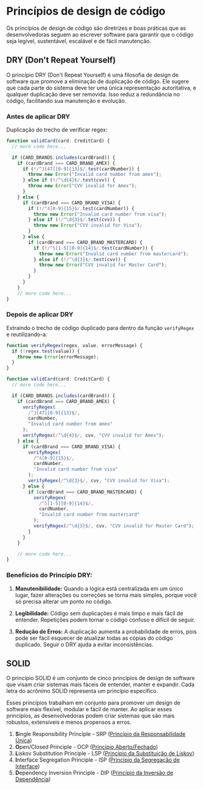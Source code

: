 # Princípios de design de código

Os princípios de design de código são diretrizes e boas práticas que as desenvolvedoras seguem ao escrever software para garantir que o código seja legível, sustentável, escalável e de fácil manutenção.

## DRY (Don't Repeat Yourself)

O princípio DRY (Don't Repeat Yourself) é uma filosofia de design de software que promove a eliminação de duplicação de código. Ele sugere que cada parte do sistema deve ter uma única representação autoritativa, e qualquer duplicação deve ser removida. Isso reduz a redundância no código, facilitando sua manutenção e evolução.

### Antes de aplicar DRY

Duplicação do trecho de verificar regex:

```typescript
function validCard(card: CreditCard) {
  // more code here...

  if (CARD_BRANDS.includes(cardBrand)) {
    if (cardBrand === CARD_BRAND_AMEX) {
      if (!/^3[47][0-9]{13}$/.test(cardNumber)) {
        throw new Error("Invalid card number from amex");
      } else if (!/^\d{4}$/.test(cvv)) {
        throw new Error("CVV invalid for Amex");
      }
    } else {
      if (cardBrand === CARD_BRAND_VISA) {
        if (!/^4[0-9]{15}$/.test(cardNumber)) {
          throw new Error("Invalid card number from visa");
        } else if (!/^\d{3}$/.test(cvv)) {
          throw new Error("CVV invalid for Visa");
        }
      } else {
        if (cardBrand === CARD_BRAND_MASTERCARD) {
          if (!/^5[1-5][0-9]{14}$/.test(cardNumber)) {
            throw new Error("Invalid card number from mastercard");
          } else if (!/^\d{3}$/.test(cvv)) {
            throw new Error("CVV invalid for Master Card");
          }
        }
      }
    }
    // more code here...
}
```

### Depois de aplicar DRY

Extraindo o trecho de código duplicado para dentro da função `verifyRegex` e reutilizando-a:

```typescript
function verifyRegex(regex, value, errorMessage) {
  if (!regex.test(value)) {
    throw new Error(errorMessage);
  }
}

function validCard(card: CreditCard) {
  // more code here...

  if (CARD_BRANDS.includes(cardBrand)) {
    if (cardBrand === CARD_BRAND_AMEX) {
      verifyRegex(
        /^3[47][0-9]{13}$/,
        cardNumber,
        "Invalid card number from amex"
      );
      verifyRegex(/^\d{4}$/, cvv, "CVV invalid for Amex");
    } else {
      if (cardBrand === CARD_BRAND_VISA) {
        verifyRegex(
          /^4[0-9]{15}$/,
          cardNumber,
          "Invalid card number from visa"
        );
        verifyRegex(/^\d{3}$/, cvv, "CVV invalid for Visa");
      } else {
        if (cardBrand === CARD_BRAND_MASTERCARD) {
          verifyRegex(
            /^5[1-5][0-9]{14}$/,
            cardNumber,
            "Invalid card number from mastercard"
          );
          verifyRegex(/^\d{3}$/, cvv, "CVV invalid for Master Card");
        }
      }
    }

    // more code here...
}
```

### Benefícios do Princípio DRY:

1. **Manutenibilidade:** Quando a lógica está centralizada em um único lugar, fazer alterações ou correções se torna mais simples, porque você só precisa alterar um ponto no código.

2. **Legibilidade:** Código sem duplicações é mais limpo e mais fácil de entender. Repetições podem tornar o código confuso e difícil de seguir.

3. **Redução de Erros:** A duplicação aumenta a probabilidade de erros, pois pode ser fácil esquecer de atualizar todas as cópias do código duplicado. Seguir o DRY ajuda a evitar inconsistências.

## SOLID

O princípio SOLID é um conjunto de cinco princípios de design de software que visam criar sistemas mais fáceis de entender, manter e expandir. Cada letra do acrônimo SOLID representa um princípio específico.

Esses princípios trabalham em conjunto para promover um design de software mais flexível, modular e fácil de manter. Ao aplicar esses princípios, as desenvolvedoras podem criar sistemas que são mais robustos, extensíveis e menos propensos a erros.

1. **S**ingle Responsibility Principle - SRP ([Princípio da Responsabilidade Única](./03-solid-01-srp.md))
2. **O**pen/Closed Principle - OCP ([Princípio Aberto/Fechado](./03-solid-02-ocp.md))
3. **L**iskov Substitution Principle - LSP ([Princípio da Substituição de Liskov](./03-solid-03-lsp.md))
4. **I**nterface Segregation Principle - ISP ([Princípio da Segregação de Interface](./03-solid-04-isp.md))
5. **D**ependency Inversion Principle - DIP ([Princípio da Inversão de Dependência](./03-solid-05-dip.md))
